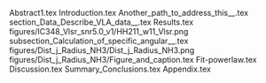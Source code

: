 Abstract1.tex
Introduction.tex
Another_path_to_address_this__.tex
section_Data_Describe_VLA_data__.tex
Results.tex
figures/IC348_Vlsr_snr5.0_v1/HH211_w11_Vlsr.png
subsection_Calculation_of_specific_angular__.tex
figures/Dist_j_Radius_NH3/Dist_j_Radius_NH3.png
figures/Dist_j_Radius_NH3/Figure_and_caption.tex
Fit-powerlaw.tex
Discussion.tex
Summary_Conclusions.tex
Appendix.tex